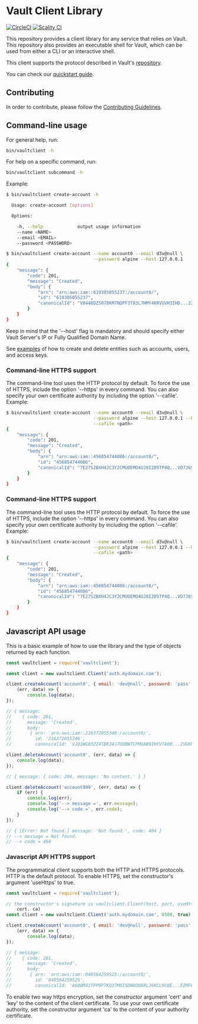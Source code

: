 # Vault Client Library

[![CircleCI][badgepub]](https://circleci.com/gh/scality/vaultclient)
[![Scality CI][badgepriv]](http://ci.ironmann.io/gh/scality/vaultclient)

This repository provides a client library for any service that relies on
Vault. This repository also provides an executable shell for Vault, which can be
used from either a CLI or an interactive shell.

This client supports the protocol described in Vault's
[repository](https://github.com/scality/Vault/blob/master/Protocol.md).

You can check our [quickstart guide](QUICKSTART.md).

## Contributing

In order to contribute, please follow the
[Contributing Guidelines](
https://github.com/scality/Guidelines/blob/master/CONTRIBUTING.md).

## Command-line usage

For general help, run:

```sh
bin/vaultclient -h
```

For help on a specific command, run:

```sh
bin/vaultclient subcommand -h
```

Example:

```sh
$ bin/vaultclient create-account -h

  Usage: create-account [options]

  Options:

    -h, --help             output usage information
    --name <NAME>
    --email <EMAIL>
    --password <PASSWORD>
```

```sh
$ bin/vaultclient create-account --name account0 --email d3v@null \
                                 --password alpine --host 127.0.0.1
{
    "message": {
        "code": 201,
        "message": "Created",
        "body": {
            "arn": "arn:aws:iam::619305055237:/account0/",
            "id": "619305055237",
            "canonicalId": "V8448DZ5078KM7NQPF3T83L7HMY4KRVUVH3IHD...22INTIU1KL"
        }
    }
}
```

Keep in mind that the '--host' flag is mandatory and should specify either Vault
Server's IP or Fully Qualified Domain Name.

See [examples](./EXAMPLES.md) of how to create and delete entities such as
accounts, users, and access keys.

### Command-line HTTPS support

The command-line tool uses the HTTP protocol by default. To force the use of
HTTPS, include the option '--https' in every command. You can also specify your
own certificate authority by including the option '--cafile'. Example:

```sh
$ bin/vaultclient create-account --name account0 --email d3v@null \
                                 --password alpine --host 127.0.0.1 --https \
                                 --cafile <path>
{
    "message": {
        "code": 201,
        "message": "Created",
        "body": {
            "arn": "arn:aws:iam::456854744086:/account0/",
            "id": "456854744086",
            "canonicalId": "7E27S2BXH4JC3Y2CMUOEMO4UJ0I2D5TP4Q...VD7J6SCV7FEM8T"
        }
    }
}

```

### Command-line HTTPS support

The command-line tool uses the HTTP protocol by default. To force the use of
HTTPS, include the option '--https' in every command. You can also specify your
own certificate authority by including the option '--cafile'. Example:

```sh
$ bin/vaultclient create-account --name account0 --email d3v@null \
                                 --password alpine --host 127.0.0.1 --https \
                                 --cafile <path>
{
    "message": {
        "code": 201,
        "message": "Created",
        "body": {
            "arn": "arn:aws:iam::456854744086:/account0/",
            "id": "456854744086",
            "canonicalId": "7E27S2BXH4JC3Y2CMUOEMO4UJ0I2D5TP4Q...VD7J6SCV7FEM8T"
        }
    }
}

```

## Javascript API usage

This is a basic example of how to use the library and the type of objects
returned by each function.

```js
const vaultclient = require('vaultclient');

const client = new vaultclient.Client('auth.mydomain.com');

client.createAccount('account0', { email: 'dev@null', password: 'pass' },
    (err, data) => {
        console.log(data);
});

// { message:
//    { code: 201,
//      message: 'Created',
//      body:
//       { arn: 'arn:aws:iam::216372055346:/account0/',
//         id: '216372055346',
//         canonicalId: 'VJQ1WG03ZZ4TBKJ4J7UOBWTCPMOAK9IHYV7A00...2VGKFOY' } } }
```

```js
client.deleteAccount('account0', (err, data) => {
    console.log(data);
});

// { message: { code: 204, message: 'No content.' } }
```

```js
client.deleteAccount('account999', (err, data) => {
    if (err) {
        console.log(err);
        console.log('--> message =', err.message);
        console.log('--> code =', err.code);
    }
});

// { [Error: Not found.] message: 'Not found.', code: 404 }
// --> message = Not found.
// --> code = 404
```

### Javascript API HTTPS support

The programmatical client supports both the HTTP and HTTPS protocols. HTTP is
the default protocol. To enable HTTPS, set the constructor's argument 'useHttps'
to true.

```js
const vaultclient = require('vaultclient');

// the constructor's signature is vaultclient.Client(host, port, useHttps, key,
    cert, ca)
const client = new vaultclient.Client('auth.mydomain.com', 8500, true);

client.createAccount('account0', { email: 'dev@null', password: 'pass' },
    (err, data) => {
        console.log(data);
});

// { message:
//    { code: 201,
//      message: 'Created',
//      body:
//       { arn: 'arn:aws:iam::040564259525:/account0/',
//         id: '040564259525',
//         canonicalId: 'A6QOM41TPP9P7KQ37M0I5DN8DQ88LJ6KCL9C8E...EZMFGBD' } } }

```

To enable two way https encryption, set the constructor argument 'cert' and
'key' to the content of the client certificate. To use your own certificate
authority, set the constructor argument 'ca' to the content of your
authority certificate.

[badgepub]: https://circleci.com/gh/scality/vaultclient.svg?style=svg
[badgepriv]: http://ci.ironmann.io/gh/scality/vaultclient.svg?style=svg&circle-token=40f1e9fe0ad184248c37cbf3d89b164c35fd1667
